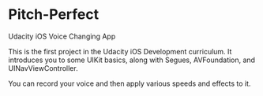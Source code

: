 # Pitch-Perfect
Udacity iOS Voice Changing App

This is the first project in the Udacity iOS Development curriculum. It introduces you to some UIKit basics,
along with Segues, AVFoundation, and UINavViewController.

You can record your voice and then apply various speeds and effects to it.
